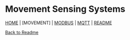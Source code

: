 # Movement Sensing Systems

[HOME](https://github.com/wellsy57/Home-Assistant-Project/blob/master/LIGHTSYS.md) | [MOVEMENT] | 
[MODBUS](https://github.com/wellsy57/Home-Assistant-Project/blob/master/files/MODBUS.md) | [MQTT](https://github.com/wellsy57/Home-Assistant-Project/blob/master/files/MQTT.md) | [README](https://github.com/wellsy57/Home-Assistant-Project/blob/master/README.md)


[Back to Readme](https://github.com/wellsy57/Home-Assistant-Project/blob/master/README.md)
